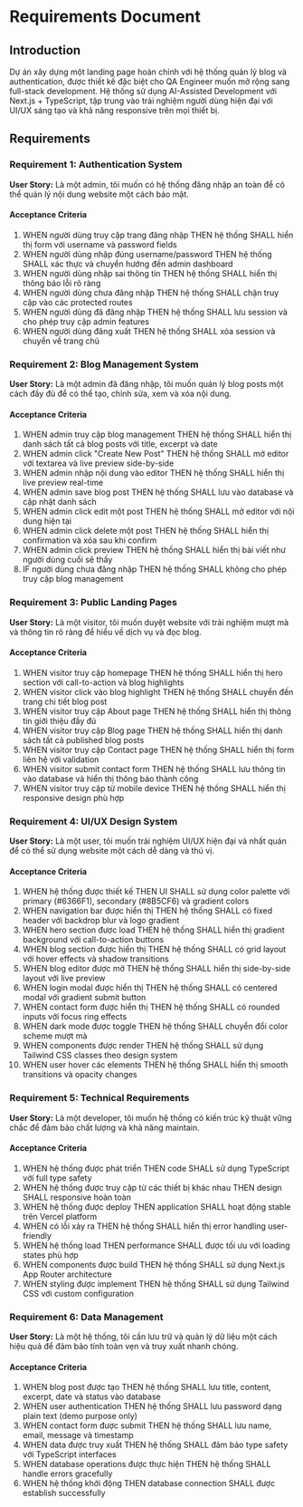 # Requirements Document

## Introduction

Dự án xây dựng một landing page hoàn chỉnh với hệ thống quản lý blog và authentication, được thiết kế đặc biệt cho QA Engineer muốn mở rộng sang full-stack development. Hệ thống sử dụng AI-Assisted Development với Next.js + TypeScript, tập trung vào trải nghiệm người dùng hiện đại với UI/UX sáng tạo và khả năng responsive trên mọi thiết bị.

## Requirements

### Requirement 1: Authentication System

**User Story:** Là một admin, tôi muốn có hệ thống đăng nhập an toàn để có thể quản lý nội dung website một cách bảo mật.

#### Acceptance Criteria

1. WHEN người dùng truy cập trang đăng nhập THEN hệ thống SHALL hiển thị form với username và password fields
2. WHEN người dùng nhập đúng username/password THEN hệ thống SHALL xác thực và chuyển hướng đến admin dashboard
3. WHEN người dùng nhập sai thông tin THEN hệ thống SHALL hiển thị thông báo lỗi rõ ràng
4. WHEN người dùng chưa đăng nhập THEN hệ thống SHALL chặn truy cập vào các protected routes
5. WHEN người dùng đã đăng nhập THEN hệ thống SHALL lưu session và cho phép truy cập admin features
6. WHEN người dùng đăng xuất THEN hệ thống SHALL xóa session và chuyển về trang chủ

### Requirement 2: Blog Management System

**User Story:** Là một admin đã đăng nhập, tôi muốn quản lý blog posts một cách đầy đủ để có thể tạo, chỉnh sửa, xem và xóa nội dung.

#### Acceptance Criteria

1. WHEN admin truy cập blog management THEN hệ thống SHALL hiển thị danh sách tất cả blog posts với title, excerpt và date
2. WHEN admin click "Create New Post" THEN hệ thống SHALL mở editor với textarea và live preview side-by-side
3. WHEN admin nhập nội dung vào editor THEN hệ thống SHALL hiển thị live preview real-time
4. WHEN admin save blog post THEN hệ thống SHALL lưu vào database và cập nhật danh sách
5. WHEN admin click edit một post THEN hệ thống SHALL mở editor với nội dung hiện tại
6. WHEN admin click delete một post THEN hệ thống SHALL hiển thị confirmation và xóa sau khi confirm
7. WHEN admin click preview THEN hệ thống SHALL hiển thị bài viết như người dùng cuối sẽ thấy
8. IF người dùng chưa đăng nhập THEN hệ thống SHALL không cho phép truy cập blog management

### Requirement 3: Public Landing Pages

**User Story:** Là một visitor, tôi muốn duyệt website với trải nghiệm mượt mà và thông tin rõ ràng để hiểu về dịch vụ và đọc blog.

#### Acceptance Criteria

1. WHEN visitor truy cập homepage THEN hệ thống SHALL hiển thị hero section với call-to-action và blog highlights
2. WHEN visitor click vào blog highlight THEN hệ thống SHALL chuyển đến trang chi tiết blog post
3. WHEN visitor truy cập About page THEN hệ thống SHALL hiển thị thông tin giới thiệu đầy đủ
4. WHEN visitor truy cập Blog page THEN hệ thống SHALL hiển thị danh sách tất cả published blog posts
5. WHEN visitor truy cập Contact page THEN hệ thống SHALL hiển thị form liên hệ với validation
6. WHEN visitor submit contact form THEN hệ thống SHALL lưu thông tin vào database và hiển thị thông báo thành công
7. WHEN visitor truy cập từ mobile device THEN hệ thống SHALL hiển thị responsive design phù hợp

### Requirement 4: UI/UX Design System

**User Story:** Là một user, tôi muốn trải nghiệm UI/UX hiện đại và nhất quán để có thể sử dụng website một cách dễ dàng và thú vị.

#### Acceptance Criteria

1. WHEN hệ thống được thiết kế THEN UI SHALL sử dụng color palette với primary (#6366F1), secondary (#8B5CF6) và gradient colors
2. WHEN navigation bar được hiển thị THEN hệ thống SHALL có fixed header với backdrop blur và logo gradient
3. WHEN hero section được load THEN hệ thống SHALL hiển thị gradient background với call-to-action buttons
4. WHEN blog section được hiển thị THEN hệ thống SHALL có grid layout với hover effects và shadow transitions
5. WHEN blog editor được mở THEN hệ thống SHALL hiển thị side-by-side layout với live preview
6. WHEN login modal được hiển thị THEN hệ thống SHALL có centered modal với gradient submit button
7. WHEN contact form được hiển thị THEN hệ thống SHALL có rounded inputs với focus ring effects
8. WHEN dark mode được toggle THEN hệ thống SHALL chuyển đổi color scheme mượt mà
9. WHEN components được render THEN hệ thống SHALL sử dụng Tailwind CSS classes theo design system
10. WHEN user hover các elements THEN hệ thống SHALL hiển thị smooth transitions và opacity changes

### Requirement 5: Technical Requirements

**User Story:** Là một developer, tôi muốn hệ thống có kiến trúc kỹ thuật vững chắc để đảm bảo chất lượng và khả năng maintain.

#### Acceptance Criteria

1. WHEN hệ thống được phát triển THEN code SHALL sử dụng TypeScript với full type safety
2. WHEN hệ thống được truy cập từ các thiết bị khác nhau THEN design SHALL responsive hoàn toàn
3. WHEN hệ thống được deploy THEN application SHALL hoạt động stable trên Vercel platform
4. WHEN có lỗi xảy ra THEN hệ thống SHALL hiển thị error handling user-friendly
5. WHEN hệ thống load THEN performance SHALL được tối ưu với loading states phù hợp
6. WHEN components được build THEN hệ thống SHALL sử dụng Next.js App Router architecture
7. WHEN styling được implement THEN hệ thống SHALL sử dụng Tailwind CSS với custom configuration

### Requirement 6: Data Management

**User Story:** Là một hệ thống, tôi cần lưu trữ và quản lý dữ liệu một cách hiệu quả để đảm bảo tính toàn vẹn và truy xuất nhanh chóng.

#### Acceptance Criteria

1. WHEN blog post được tạo THEN hệ thống SHALL lưu title, content, excerpt, date và status vào database
2. WHEN user authentication THEN hệ thống SHALL lưu password dạng plain text (demo purpose only)
3. WHEN contact form được submit THEN hệ thống SHALL lưu name, email, message và timestamp
4. WHEN data được truy xuất THEN hệ thống SHALL đảm bảo type safety với TypeScript interfaces
5. WHEN database operations được thực hiện THEN hệ thống SHALL handle errors gracefully
6. WHEN hệ thống khởi động THEN database connection SHALL được establish successfully